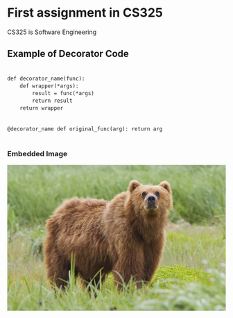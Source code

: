 # First assignment in CS325
CS325 is Software Engineering

## Example of Decorator Code
<code> 
def decorator_name(func):
    def wrapper(*args):
        result = func(*args)
        return result
    return wrapper

@decorator_name
def original_func(arg):
    return arg    
</code>

### Embedded Image
![Image of an animal](bear.jpg)